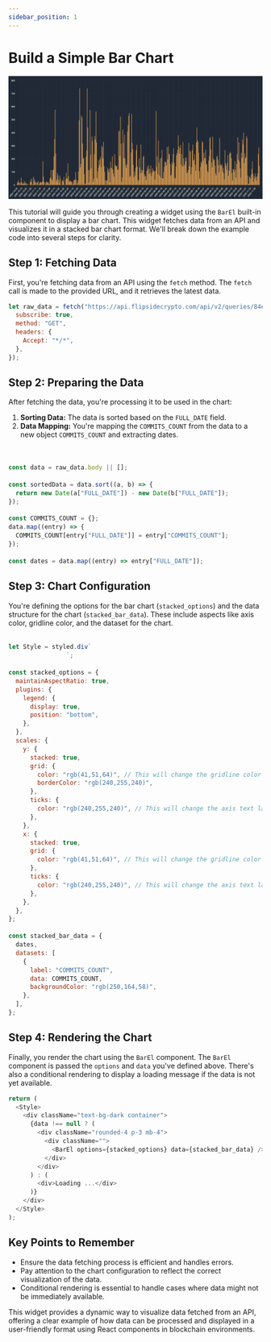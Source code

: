 ```yaml
---
sidebar_position: 1
---
```


# Build a Simple Bar Chart

![SimpleChart](../../static/img/chart_examples/simple-bar-chart.png)


This tutorial will guide you through creating a widget using the `BarEl` built-in component to display a bar chart. This widget fetches data from an API and visualizes it in a stacked bar chart format. We'll break down the example code into several steps for clarity.

## Step 1: Fetching Data

First, you're fetching data from an API using the `fetch` method. The `fetch` call is made to the provided URL, and it retrieves the latest data.

```javascript
let raw_data = fetch("https://api.flipsidecrypto.com/api/v2/queries/84e3bf99-a78b-4a0e-97af-e9af193ce868/data/latest", {
  subscribe: true,
  method: "GET",
  headers: {
    Accept: "*/*",
  },
});
```

## Step 2: Preparing the Data

After fetching the data, you're processing it to be used in the chart:

1. **Sorting Data:** The data is sorted based on the `FULL_DATE` field.
2. **Data Mapping:** You're mapping the `COMMITS_COUNT` from the data to a new object `COMMITS_COUNT` and extracting dates.

```javascript


const data = raw_data.body || [];

const sortedData = data.sort((a, b) => {
  return new Date(a["FULL_DATE"]) - new Date(b["FULL_DATE"]);
});

const COMMITS_COUNT = {};
data.map((entry) => {
  COMMITS_COUNT[entry["FULL_DATE"]] = entry["COMMITS_COUNT"];
});

const dates = data.map((entry) => entry["FULL_DATE"]);
```

## Step 3: Chart Configuration

You're defining the options for the bar chart (`stacked_options`) and the data structure for the chart (`stacked_bar_data`). These include aspects like axis color, gridline color, and the dataset for the chart.

```javascript

let Style = styled.div`
                `;

const stacked_options = {
  maintainAspectRatio: true,
  plugins: {
    legend: {
      display: true,
      position: "bottom",
    },
  },
  scales: {
    y: {
      stacked: true,
      grid: {
        color: "rgb(41,51,64)", // This will change the gridline color
        borderColor: "rgb(240,255,240)",
      },
      ticks: {
        color: "rgb(240,255,240)", // This will change the axis text label color
      },
    },
    x: {
      stacked: true,
      grid: {
        color: "rgb(41,51,64)", // This will change the gridline color
      },
      ticks: {
        color: "rgb(240,255,240)", // This will change the axis text label color
      },
    },
  },
};

const stacked_bar_data = {
  dates,
  datasets: [
    {
      label: "COMMITS_COUNT",
      data: COMMITS_COUNT,
      backgroundColor: "rgb(250,164,58)",
    },
  ],
};
```

## Step 4: Rendering the Chart

Finally, you render the chart using the `BarEl` component. The `BarEl` component is passed the `options` and `data` you've defined above. There's also a conditional rendering to display a loading message if the data is not yet available.

```javascript
return (
  <Style>
    <div className="text-bg-dark container">
      {data !== null ? (
        <div className="rounded-4 p-3 mb-4">
          <div className="">
            <BarEl options={stacked_options} data={stacked_bar_data} />
          </div>
        </div>
      ) : (
        <div>Loading ...</div>
      )}
    </div>
  </Style>
);
```

## Key Points to Remember

* Ensure the data fetching process is efficient and handles errors.
* Pay attention to the chart configuration to reflect the correct visualization of the data.
* Conditional rendering is essential to handle cases where data might not be immediately available.

This widget provides a dynamic way to visualize data fetched from an API, offering a clear example of how data can be processed and displayed in a user-friendly format using React components in blockchain environments.
